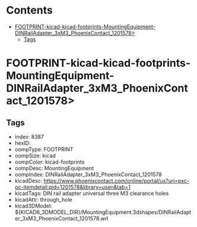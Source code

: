 



Contents
========

* [FOOTPRINT-kicad-kicad-footprints-MountingEquipment-DINRailAdapter_3xM3_PhoenixContact_1201578>](#footprint-kicad-kicad-footprints-mountingequipment-dinrailadapter_3xm3_phoenixcontact_1201578)
	* [Tags](#tags)

# FOOTPRINT-kicad-kicad-footprints-MountingEquipment-DINRailAdapter_3xM3_PhoenixContact_1201578>

## Tags

- index: 8387
- hexID: 
- oompType: FOOTPRINT
- oompSize: kicad
- oompColor: kicad-footprints
- oompDesc: MountingEquipment
- oompIndex: DINRailAdapter_3xM3_PhoenixContact_1201578
- kicadDesc: https://www.phoenixcontact.com/online/portal/us?uri=pxc-oc-itemdetail:pid=1201578&library=usen&tab=1
- kicadTags: DIN rail adapter universal three M3 clearance holes
- kicadAttr: through_hole
- kicad3DModel: ${KICAD6_3DMODEL_DIR}/MountingEquipment.3dshapes/DINRailAdapter_3xM3_PhoenixContact_1201578.wrl
